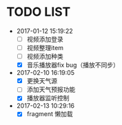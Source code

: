 TODO LIST
=========

* 2017-01-12 15:19:22
    - [ ] 视频添加登录
    - [ ] 视频整理item
    - [ ] 视频添加种类
    - [x] 音乐播放器fix bug（播放不同步）

* 2017-02-10 16:19:05
    - [x] 更换天气源
    - [ ] 添加天气预报功能
    - [x] 播放器监听控制

* 2017-02-13 10:29:16
    - [x]  fragment 懒加载